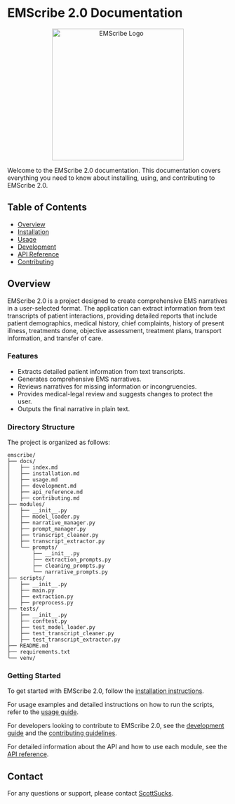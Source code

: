 
# EMScribe 2.0 Documentation

<div style="text-align: center;">
    <img src="imiages/emscribe_logo.jpg" alt="EMScribe Logo" width="300"/>
</div>

Welcome to the EMScribe 2.0 documentation. This documentation covers everything you need to know about installing, using, and contributing to EMScribe 2.0.

## Table of Contents

- [Overview](#overview)
- [Installation](installation.md)
- [Usage](usage.md)
- [Development](development.md)
- [API Reference](api_reference.md)
- [Contributing](contributing.md)

## Overview

EMScribe 2.0 is a project designed to create comprehensive EMS narratives in a user-selected format. The application can extract information from text transcripts of patient interactions, providing detailed reports that include patient demographics, medical history, chief complaints, history of present illness, treatments done, objective assessment, treatment plans, transport information, and transfer of care.

### Features

- Extracts detailed patient information from text transcripts.
- Generates comprehensive EMS narratives.
- Reviews narratives for missing information or incongruencies.
- Provides medical-legal review and suggests changes to protect the user.
- Outputs the final narrative in plain text.

### Directory Structure

The project is organized as follows:

```plaintext
emscribe/
├── docs/
│   ├── index.md
│   ├── installation.md
│   ├── usage.md
│   ├── development.md
│   ├── api_reference.md
│   ├── contributing.md
├── modules/
│   ├── __init__.py
│   ├── model_loader.py
│   ├── narrative_manager.py
│   ├── prompt_manager.py
│   ├── transcript_cleaner.py
│   ├── transcript_extractor.py
│   └── prompts/
│       ├── __init__.py
│       ├── extraction_prompts.py
│       ├── cleaning_prompts.py
│       └── narrative_prompts.py
├── scripts/
│   ├── __init__.py
│   ├── main.py
│   ├── extraction.py
│   ├── preprocess.py
├── tests/
│   ├── __init__.py
│   ├── conftest.py
│   ├── test_model_loader.py
│   ├── test_transcript_cleaner.py
│   ├── test_transcript_extractor.py
├── README.md
├── requirements.txt
└── venv/
```

### Getting Started

To get started with EMScribe 2.0, follow the [installation instructions](installation.md).

For usage examples and detailed instructions on how to run the scripts, refer to the [usage guide](usage.md).

For developers looking to contribute to EMScribe 2.0, see the [development guide](development.md) and the [contributing guidelines](contributing.md).

For detailed information about the API and how to use each module, see the [API reference](api_reference.md).

## Contact

For any questions or support, please contact [ScottSucks](https://github.com/ScottSucksAtProgramming).